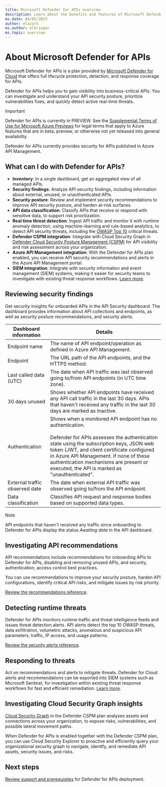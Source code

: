 ```yaml
---
title: Microsoft Defender for APIs overview
description: Learn about the benefits and features of Microsoft Defender for APIs
ms.date: 04/05/2023
author: elazark
ms.author: elkrieger
ms.topic: overview
---
```


# About Microsoft Defender for APIs

Microsoft Defender for APIs is a plan provided by [Microsoft Defender for Cloud](defender-for-cloud-introduction.md) that offers full lifecycle protection, detection, and response coverage for APIs.

Defender for APIs helps you to gain visibility into business-critical APIs. You can investigate and understand your API security posture, prioritize vulnerabilities fixes, and quickly detect active real-time threats.


> [!IMPORTANT]
> Defender for APIs is currently in PREVIEW.
> See the [Supplemental Terms of Use for Microsoft Azure Previews](https://azure.microsoft.com/support/legal/preview-supplemental-terms/) for legal terms that apply to Azure features that are in beta, preview, or otherwise not yet released into general availability.

Defender for APIs currently provides security for APIs published in Azure API Management.

## What can I do with Defender for APIs?

- **Inventory**: In a single dashboard, get an aggregated view of all managed APIs.
- **Security findings**: Analyze API security findings, including information about external, unused, or unauthenticated APIs.
- **Security posture**: Review and implement security recommendations to improve API security posture, and harden at-risk surfaces.
- **API data classification**: Classify APIs that receive or respond with sensitive data, to support risk prioritization.
- **Real time threat detection**: Ingest API traffic and monitor it with runtime anomaly detection, using machine-learning and rule-based analytics, to detect API security threats, including the [OWASP Top 10](https://owasp.org/www-project-top-ten/) critical threats.
- **Defender CSPM integration**: Integrate with Cloud Security Graph in [Defender Cloud Security Posture Management (CSPM)](concept-cloud-security-posture-management.md) for API visibility and risk assessment across your organization.
- **Azure API Management integration**: With the Defender for APIs plan enabled, you can receive API security recommendations and alerts in the Azure API Management portal.
- **SIEM integration**: Integrate with security information and event management (SIEM) systems, making it easier for security teams to investigate with existing threat response workflows. [Learn more](tutorial-security-incident.md).

## Reviewing security findings

Get security insights for onboarded APIs in the API Security dashboard. The dashboard provides information about API collections and endpoints, as well as security posture recommendations, and security alerts.


**Dashboard information** | **Details**
--- | ---
Endpoint name | The name of API endpoint/operation as defined in Azure API Management.
Endpoint | The URL path of the API endpoints, and the HTTPS method. 
Last called data (UTC) | The date when API traffic was last observed going to/from API endpoints (in UTC time zone). 
30 days unused | Shows whether API endpoints have received any API call traffic in the last 30 days. APIs that haven't received any traffic in the last 30 days are marked as Inactive. 
Authentication | Shows when a monitored API endpoint has no authentication. <br/><br/> Defender for APIs assesses the authentication state using the subscription keys, JSON web token (JWT, and client certificate configured in Azure API Management. If none of these authentication mechanisms are present or executed, the API is marked as "unauthenticated".
External traffic observed date | The date when external API traffic was observed going to/from the API endpoint. 
Data classification | Classifies API request and response bodies based on supported data types. 

> [!NOTE]
> API endpoints that haven't received any traffic since onboarding to Defender for APIs display the status *Awaiting data* in the API dashboard.

## Investigating API recommendations

API recommendations include recommendations for onboarding APIs to Defender for APIs, disabling and removing unused APIs, and security, authentication, access control best practices.

You can use recommendations to improve your security posture, harden API configurations, identify critical API risks, and mitigate issues by risk priority.

[Review the recommendations reference](recommendations-reference.md).



## Detecting runtime threats

Defender for APIs monitors runtime traffic and threat intelligence feeds and issues threat detection alerts. API alerts detect the top 10 OWASP threats, data exfiltration, volumetric attacks, anomalous and suspicious API parameters, traffic, IP access, and usage patterns.

[Review the security alerts reference](alerts-reference.md).

## Responding to threats

Act on recommendations and alerts to mitigate threats. Defender for Cloud alerts and recommendations can be exported into SIEM systems such as Microsoft Sentinel, for investigation within existing threat response workflows for fast and efficient remediation. [Learn more](export-to-siem.md).

## Investigating Cloud Security Graph insights

[Cloud Security Graph](concept-attack-path.md) in the Defender CSPM plan analyses assets and connections across your organization, to expose risks, vulnerabilities, and possible lateral movement paths. 

When Defender for APIs is enabled together with the Defender CSPM plan, you can use Cloud Security Explorer to proactive and efficiently query your organizational security graph to navigate, identify, and remediate API assets, security issues, and risks.

## Next steps

[Review support and prerequisites](defender-for-apis-prepare.md) for Defender for APIs deployment.
